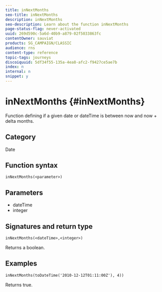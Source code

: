 ```yaml
---
title: inNextMonths
seo-title: inNextMonths
description: inNextMonths
seo-description: Learn about the function inNextMonths
page-status-flag: never-activated
uuid: 269d590c-5a6d-40b9-a879-02f5033863fc
contentOwner: sauviat
products: SG_CAMPAIGN/CLASSIC
audience: rns
content-type: reference
topic-tags: journeys
discoiquuid: 5df34f55-135a-4ea8-afc2-f9427ce5ae7b
index: n
internal: n
snippet: y
---
```


# inNextMonths {#inNextMonths}

Function defining if a given date or dateTime is between now and now + delta months.

## Category

Date

## Function syntax

`inNextMonths(<parameter>)`

## Parameters

* dateTime
* integer

## Signatures and return type

`inNextMonths(<dateTime>,<integer>)`

Returns a boolean.

## Examples

`inNextMonths(toDateTime('2010-12-12T01:11:00Z'), 4))`

Returns true.
